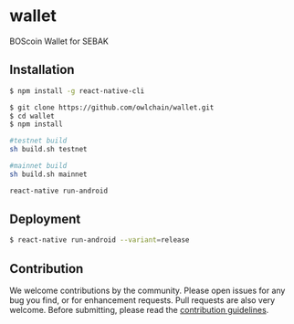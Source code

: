 # wallet
BOScoin Wallet for SEBAK

## Installation

```sh
$ npm install -g react-native-cli

$ git clone https://github.com/owlchain/wallet.git
$ cd wallet
$ npm install

#testnet build
sh build.sh testnet

#mainnet build
sh build.sh mainnet

react-native run-android
```

## Deployment

```sh
$ react-native run-android --variant=release
```

## Contribution

We welcome contributions by the community. Please open issues for any bug you find, or for enhancement requests. Pull requests are also very welcome. Before submitting, please read the [contribution guidelines](CONTRIBUTING.md).
